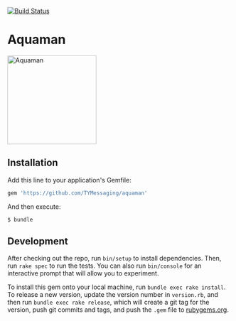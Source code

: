 [![Build Status](https://semaphoreci.com/api/v1/projects/329c796e-d397-4abf-be16-fb4788e03804/2074587/badge.svg)](https://semaphoreci.com/trustyou-messaging/aquaman)

# Aquaman

<img src="https://static.comicvine.com/uploads/original/10/100647/6198659-dprxkvjwaaa9eni.jpg" alt="Aquaman" width="200px"/>

## Installation

Add this line to your application's Gemfile:

```ruby
gem 'https://github.com/TYMessaging/aquaman'
```

And then execute:

    $ bundle

## Development

After checking out the repo, run `bin/setup` to install dependencies. Then, run `rake spec` to run the tests. You can also run `bin/console` for an interactive prompt that will allow you to experiment.

To install this gem onto your local machine, run `bundle exec rake install`. To release a new version, update the version number in `version.rb`, and then run `bundle exec rake release`, which will create a git tag for the version, push git commits and tags, and push the `.gem` file to [rubygems.org](https://rubygems.org).
